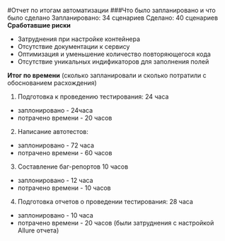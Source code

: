 #Отчет по итогам автоматизации
###Что было запланировано и что было сделано
Запланировано: 34 сценариев
Сделано: 40 сценариев
**Сработавшие риски**
* Затруднения при настройке контейнера
* Отсутствие документации к сервису
* Оптимизация и уменьшение количество повторяющегося кода
* Отсутствие уникальных индификаторов для заполнения полей
  
**Итог по времени** (сколько запланировали и сколько потратили с обоснованием расхождения)
1.    Подготовка к проведению тестирования: 24 часа
* заплонировано - 24часа
* потрачено времени - 20 часов
2.    Написание автотестов:
* заплонировано - 72 часа 
* потрачено времени - 60 часов
3.    Составление баг-репортов 10 часов
* заплонировано - 12 часа 
* потрачено времени - 10 часов
4.    Подготовка отчетов о проведении тестирования: 28 часа
* заплонировано - 10 часа 
* потрачено времени - 20 часов (были затруднения с настройкой Allure отчета)
